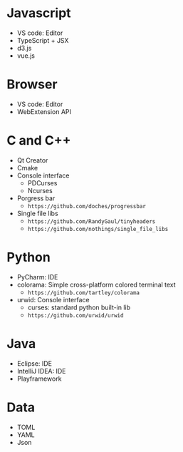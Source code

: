 Javascript
=====
* VS code: Editor
* TypeScript + JSX
* d3.js
* vue.js

Browser
=====
* VS code: Editor
* WebExtension API

C and C++
=====
* Qt Creator
* Cmake
* Console interface
    * PDCurses
    * Ncurses
* Porgress bar
    * `https://github.com/doches/progressbar`
* Single file libs
    * `https://github.com/RandyGaul/tinyheaders`
    * `https://github.com/nothings/single_file_libs`

Python
=====
* PyCharm: IDE
* colorama: Simple cross-platform colored terminal text
    * `https://github.com/tartley/colorama`
* urwid: Console interface
    * curses: standard python built-in lib
    * `https://github.com/urwid/urwid`

Java
=====
* Eclipse: IDE
* IntelliJ IDEA: IDE
* Playframework

Data
=====
* TOML
* YAML
* Json

